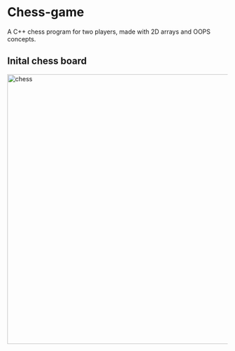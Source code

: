 # Chess-game
A C++ chess program for two players, made with 2D arrays and OOPS concepts.

## Inital chess board
<img width="616" alt="chess" src="https://user-images.githubusercontent.com/96369223/184470020-e2b3ff2b-b722-4a2c-9d3e-8ee3c767ff28.PNG">
